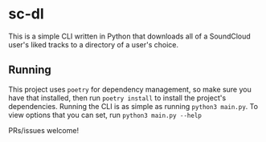 # sc-dl

This is a simple CLI written in Python that downloads all of a SoundCloud user's liked tracks to a directory of a user's choice.

## Running
This project uses `poetry` for dependency management, so make sure you have that installed, then run `poetry install` to install the project's dependencies. Running the CLI is as simple as running `python3 main.py`. To view options that you can set, run `python3 main.py --help`

PRs/issues welcome!
